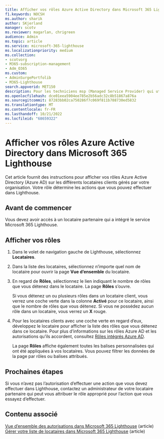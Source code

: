 ```yaml
---
title: Afficher vos rôles Azure Active Directory dans Microsoft 365 Lighthouse
f1.keywords: NOCSH
ms.author: sharik
author: SKjerland
manager: scotv
ms.reviewer: magarlan, chrigreen
audience: Admin
ms.topic: article
ms.service: microsoft-365-lighthouse
ms.localizationpriority: medium
ms.collection:
- scotvorg
- M365-subscription-management
- Adm_O365
ms.custom:
- AdminSurgePortfolib
- M365-Lighthouse
search.appverid: MET150
description: Pour les techniciens msp (Managed Service Provider) qui utilisent Microsoft 365 Lighthouse, découvrez comment afficher vos rôles Azure Active Directory (Azure AD) sur les différents locataires clients gérés par votre organisation.
ms.openlocfilehash: dce01eea5904ee785e2b56adc32c8b51867a876a
ms.sourcegitcommit: 87283bb02ca750286f7c069f811b788730ed5832
ms.translationtype: MT
ms.contentlocale: fr-FR
ms.lasthandoff: 10/21/2022
ms.locfileid: "68659322"
---
```

# <a name="view-your-azure-active-directory-roles-in-microsoft-365-lighthouse"></a>Afficher vos rôles Azure Active Directory dans Microsoft 365 Lighthouse

Cet article fournit des instructions pour afficher vos rôles Azure Active Directory (Azure AD) sur les différents locataires clients gérés par votre organisation. Votre rôle détermine les actions que vous pouvez effectuer dans Lighthouse.

## <a name="before-you-begin"></a>Avant de commencer

Vous devez avoir accès à un locataire partenaire qui a intégré le service Microsoft 365 Lighthouse.

## <a name="view-your-roles"></a>Afficher vos rôles

1. Dans le volet de navigation gauche de Lighthouse, sélectionnez **Locataires**.

2. Dans la liste des locataires, sélectionnez n’importe quel nom de locataire pour ouvrir la page **Vue d’ensemble** du locataire.

3. En regard de **Rôles**, sélectionnez le lien indiquant le nombre de rôles que vous détenez dans le locataire. La page **Rôles** s’ouvre.

    Si vous détenez un ou plusieurs rôles dans un locataire client, vous verrez une coche verte dans la colonne **Activé** pour ce locataire, ainsi que le nombre de rôles que vous détenez. Si vous ne possédez aucun rôle dans un locataire, vous verrez un **X** rouge.
 
4. Pour les locataires clients avec une coche verte en regard d’eux, développez le locataire pour afficher la liste des rôles que vous détenez dans ce locataire. Pour plus d’informations sur les rôles Azure AD et les autorisations qu’ils accordent, consultez [Rôles intégrés Azure AD](/azure/active-directory/roles/permissions-reference).

    La page **Rôles** affiche également toutes les balises personnalisées qui ont été appliquées à vos locataires. Vous pouvez filtrer les données de la page par rôles ou balises attribués.

## <a name="next-steps"></a>Prochaines étapes

Si vous n’avez pas l’autorisation d’effectuer une action que vous devez effectuer dans Lighthouse, contactez un administrateur de votre locataire partenaire qui peut vous attribuer le rôle approprié pour l’action que vous essayez d’effectuer.

## <a name="related-content"></a>Contenu associé

[Vue d’ensemble des autorisations dans Microsoft 365 Lighthouse](m365-lighthouse-overview-of-permissions.md) (article)\
[Gérer votre liste de locataires dans Microsoft 365 Lighthouse](m365-lighthouse-manage-tenant-list.md) (article)
